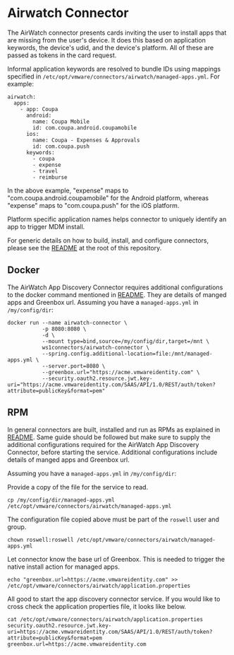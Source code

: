 # Airwatch Connector

The AirWatch connector presents cards inviting the user to install apps that are missing from the user's device. It does this based on application keywords, the device's udid, and the device's platform. All of these are passed as tokens in the card request.

Informal application keywords are resolved to bundle IDs using mappings specified in `/etc/opt/vmware/connectors/airwatch/managed-apps.yml`. For example:
```
airwatch:
  apps:
    - app: Coupa
      android:
        name: Coupa Mobile
        id: com.coupa.android.coupamobile
      ios:
        name: Coupa - Expenses & Approvals
        id: com.coupa.push
      keywords:
        - coupa
        - expense
        - travel
        - reimburse
```
In the above example, "expense" maps to "com.coupa.android.coupamobile" for the Android platform, whereas "expense" maps to "com.coupa.push" for the iOS platform.

Platform specific application names helps connector to uniquely identify an app to trigger MDM install.

For generic details on how to build, install, and configure connectors, please see the [README](https://github.com/vmware/connectors-workspace-one/blob/master/README.md) at the root of this repository.

## Docker

The AirWatch App Discovery Connector requires additional configurations to the docker command mentioned in [README](https://github.com/vmware/connectors-workspace-one/blob/master/README.md#docker).
They are details of manged apps and Greenbox url.
Assuming you have a `managed-apps.yml` in `/my/config/dir`:

```
docker run --name airwatch-connector \
           -p 8080:8080 \
           -d \
           --mount type=bind,source=/my/config/dir,target=/mnt \
           ws1connectors/airwatch-connector \
           --spring.config.additional-location=file:/mnt/managed-apps.yml \
           --server.port=8080 \
           --greenbox.url="https://acme.vmwareidentity.com" \
           --security.oauth2.resource.jwt.key-uri="https://acme.vmwareidentity.com/SAAS/API/1.0/REST/auth/token?attribute=publicKey&format=pem"
```

## RPM

In general connectors are built, installed and run as RPMs as explained in [README](https://github.com/vmware/connectors-workspace-one/blob/master/README.md#rpm).
Same guide should be followed but make sure to supply the additional configurations required for the AirWatch App Discovery Connector, before starting the service.
Additional configurations include details of manged apps and Greenbox url.

Assuming you have a `managed-apps.yml` in `/my/config/dir`:

Provide a copy of the file for the service to read.
```
cp /my/config/dir/managed-apps.yml /etc/opt/vmware/connectors/airwatch/managed-apps.yml

```
The configuration file copied above must be part of the `roswell` user and group.
```
chown roswell:roswell /etc/opt/vmware/connectors/airwatch/managed-apps.yml
```

Let connector know the base url of Greenbox. This is needed to trigger the native install action for managed apps.
```
echo "greenbox.url=https://acme.vmwareidentity.com" >> /etc/opt/vmware/connectors/airwatch/application.properties
```

All good to start the app discovery connector service. 
If you would like to cross check the application properties file, it looks like below.

```
cat /etc/opt/vmware/connectors/airwatch/application.properties
security.oauth2.resource.jwt.key-uri=https://acme.vmwareidentity.com/SAAS/API/1.0/REST/auth/token?attribute=publicKey&format=pem
greenbox.url=https://acme.vmwareidentity.com
```